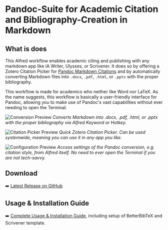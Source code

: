 # Pandoc-Suite for Academic Citation and Bibliography-Creation in Markdown

## What is does
This Alfred workflow enables academic citing and publishing with any markdown app like iA Writer, Ulysses, or Scrivener. It does so by offering a Zotero Citation Picker for [Pandoc Markdown Citations](https://pandoc.org/MANUAL.html#pandocs-markdown) and by automatically converting Markdown files into `.docx`, `.pdf`, `.html`, or `.pptx` with the proper bibliography. 

This workflow is made for academics who neither like Word nor LaTeX. As the name suggests, this workflow is basically a user-friendly interface for Pandoc, allowing you to make use of Pandoc's vast capabilities without ever needing to open the Terminal. 

![Conversion Preview](https://i.imgur.com/hBkN8e3.png) *Converts Markdown into .docx, .pdf, .html, or .pptx with the proper bibliography via Alfred Keyword or Hotkey.*

![Citation Picker Preview](https://i.imgur.com/XuSfGov.png) *Quick Zotero Citation Picker. Can be used systemwide, meaning you can use it in any app you like.*

![Configuration Preview](https://i.imgur.com/BDUPYef.png) *Access settings of the Pandoc conversion, e.g. citation style, from Alfred itself. No need to ever open the Terminal if you are not tech-savvy.*

## Download
➡️ [Latest Release on GitHub](https://github.com/chrisgrieser/pandoc_alfred/releases)

## Usage & Installation Guide
➡️ [Complete Usage & Installation Guide](https://chris-grieser.de/pandoc_alfred), including setup of BetterBibTeX and Scrivener template.
